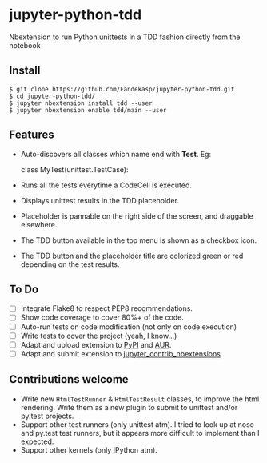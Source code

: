 # jupyter-python-tdd
Nbextension to run Python unittests in a TDD fashion directly from the notebook


## Install

    $ git clone https://github.com/Fandekasp/jupyter-python-tdd.git
    $ cd jupyter-python-tdd/
    $ jupyter nbextension install tdd --user
    $ jupyter nbextension enable tdd/main --user


## Features

* Auto-discovers all classes which name end with **Test**. Eg:

    class MyTest(unittest.TestCase):

* Runs all the tests everytime a CodeCell is executed.
* Displays unittest results in the TDD placeholder.
* Placeholder is pannable on the right side of the screen, and draggable elsewhere.
* The TDD button available in the top menu is shown as a checkbox icon.
* The TDD button and the placeholder title are colorized green or red depending on the test results.


## To Do
- [ ] Integrate Flake8 to respect PEP8 recommendations.
- [ ] Show code coverage to cover 80%+ of the code.
- [ ] Auto-run tests on code modification (not only on code execution)
- [ ] Write tests to cover the project (yeah, I know...)
- [ ] Adapt and upload extension to [PyPI](https://pypi.python.org/pypi) and [AUR](https://aur.archlinux.org/).
- [ ] Adapt and submit extension to [jupyter_contrib_nbextensions](https://github.com/ipython-contrib/jupyter_contrib_nbextensions)

## Contributions welcome
* Write new `HtmlTestRunner` & `HtmlTestResult` classes, to improve the html rendering.
  Write them as a new plugin to submit to unittest and/or py.test projects.
* Support other test runners (only unittest atm). I tried to look up at nose and
  py.test test runners, but it appears more difficult to implement than I expected.
* Support other kernels (only IPython atm).
